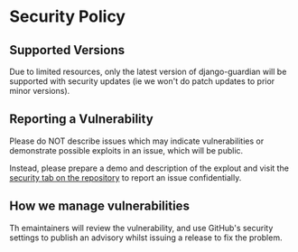 # Security Policy

## Supported Versions

Due to limited resources, only the latest version of django-guardian will be supported with security updates (ie we won't do patch updates to prior minor versions).

## Reporting a Vulnerability

Please do NOT describe issues which may indicate vulnerabilities or demonstrate possible exploits in an issue, which will be public.

Instead, please prepare a demo and description of the explout and visit the [security tab on the repository](https://github.com/django-guardian/django-guardian/security) to report an issue confidentially.

## How we manage vulnerabilities

Th emaintainers will review the vulnerability, and use GitHub's security settings to publish an advisory whilst issuing a release to fix the problem.
